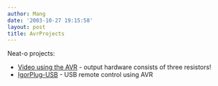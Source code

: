 ```yaml
---
author: Mang
date: '2003-10-27 19:15:58'
layout: post
title: AvrProjects
---
```


Neat-o projects:

* [Video using the AVR](http://instruct1.cit.cornell.edu/courses/ee476/video/index.html) - output hardware consists of three resistors!
* [IgorPlug-USB](http://www.cesko.host.sk/IgorPlugUSB/IgorPlug-USB%20(AVR)_eng.htm) - USB remote control using AVR
